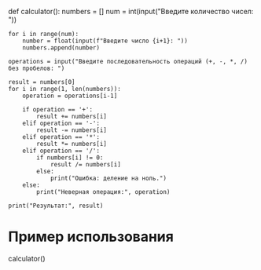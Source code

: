 def calculator():
    numbers = []
    num = int(input("Введите количество чисел: "))

    for i in range(num):
        number = float(input(f"Введите число {i+1}: "))
        numbers.append(number)

    operations = input("Введите последовательность операций (+, -, *, /) без пробелов: ")

    result = numbers[0]
    for i in range(1, len(numbers)):
        operation = operations[i-1]

        if operation == '+':
            result += numbers[i]
        elif operation == '-':
            result -= numbers[i]
        elif operation == '*':
            result *= numbers[i]
        elif operation == '/':
            if numbers[i] != 0:
                result /= numbers[i]
            else:
                print("Ошибка: деление на ноль.")
        else:
            print("Неверная операция:", operation)

    print("Результат:", result)

# Пример использования
calculator()

